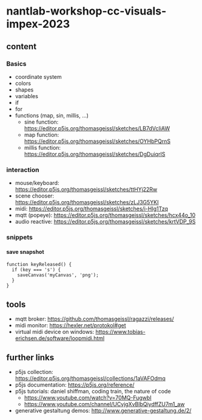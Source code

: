 # nantlab-workshop-cc-visuals-impex-2023
## content
### Basics
* coordinate system
* colors
* shapes
* variables
* if
* for
* functions (map, sin, millis, ...)
  * sine function: https://editor.p5js.org/thomasgeissl/sketches/LB7dVcIiAW  
  * map function: https://editor.p5js.org/thomasgeissl/sketches/OYHbPQrnS
  * millis function: https://editor.p5js.org/thomasgeissl/sketches/DgDuiqrIS

### interaction
* mouse/keyboard: https://editor.p5js.org/thomasgeissl/sketches/ttHYj22Rw
* scene chooser: https://editor.p5js.org/thomasgeissl/sketches/zLJ3G5YKI
* midi: https://editor.p5js.org/thomasgeissl/sketches/i-HIg1Tzq
* mqtt (popeye): https://editor.p5js.org/thomasgeissl/sketches/hcx44o_10
* audio reactive: https://editor.p5js.org/thomasgeissl/sketches/krtVDP_9S


### snippets
#### save snapshot
```
function keyReleased() {
  if (key === 's') {
    saveCanvas('myCanvas', 'png');
  }
}
```

## tools
* mqtt broker: https://github.com/thomasgeissl/ragazzi/releases/
* midi monitor: https://hexler.net/protokol#get
* virtual midi device on windows: https://www.tobias-erichsen.de/software/loopmidi.html

## further links
* p5js collection: https://editor.p5js.org/thomasgeissl/collections/1aVAFOdmq
* p5js documentation: https://p5js.org/reference/
* p5js tutorials: daniel shiffman, coding train, the nature of code
  * https://www.youtube.com/watch?v=70MQ-FugwbI
  * https://www.youtube.com/channel/UCvjgXvBlbQiydffZU7m1_aw
* generative gestaltung demos: http://www.generative-gestaltung.de/2/ 
